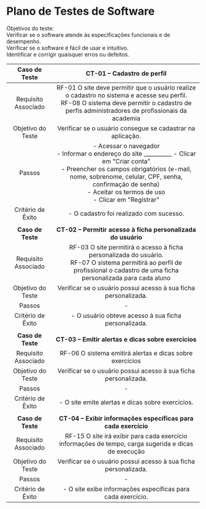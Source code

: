 # Plano de Testes de Software

Objetivos do teste: <br>
Verificar se o software atende às especificações funcionais e de desempenho. <br>
Verificar se o software é fácil de usar e intuitivo. <br>
Identificar e corrigir quaisquer erros ou defeitos.
 
| **Caso de Teste** 	| **CT-01 – Cadastro de perfil** 	|
|:---:	|:---:	|
|	Requisito Associado 	| RF-01	O site deve permitir que o usuário realize o cadastro no sistema e acesse seu perfil.  <br> RF-08	O sistema deve permitir o cadastro de perfis administradores de profissionais da academia |
| Objetivo do Teste 	| Verificar se o usuário consegue se cadastrar na aplicação. |
| Passos 	| - Acessar o navegador <br> - Informar o endereço do site __________ - Clicar em "Criar conta" <br> - Preencher os campos obrigatórios (e-mail, nome, sobrenome, celular, CPF, senha, confirmação de senha) <br> - Aceitar os termos de uso <br> - Clicar em "Registrar" |
|Critério de Êxito | - O cadastro foi realizado com sucesso. |
|  	|  	|
| **Caso de Teste** 	| **CT-02 – Permitir acesso à ficha personalizada do usuário**	|
|Requisito Associado | RF-03	O site permitirá o acesso à ficha personalizada do usuário.  <br> RF-07	O sistema permitirá ao perfil de profissional o cadastro de uma ficha personalizada para cada aluno|
| Objetivo do Teste 	| Verificar se o usuário possui acesso à sua ficha personalizada. |
| Passos 	| -  |
|Critério de Êxito | - O usuário obteve acesso à sua ficha personalizada. |
|  	|  	|
| **Caso de Teste** 	| **CT-03 – Emitir alertas e dicas sobre exercícios**	|
|Requisito Associado | RF-06	O sistema emitirá alertas e dicas sobre exercícios |
| Objetivo do Teste 	| Verificar se o usuário possui acesso à sua ficha personalizada. |
| Passos 	| -  |
|Critério de Êxito | - O site emite alertas e dicas sobre exercícios. |
|  	|  	|
| **Caso de Teste** 	| **CT-04 – Exibir informações específicas para cada exercício**	|
|Requisito Associado | RF-15	O site irá exibir para cada exercício informações de tempo, carga sugerida e dicas de execução |
| Objetivo do Teste 	| Verificar se o usuário possui acesso à sua ficha personalizada. |
| Passos 	| -  |
|Critério de Êxito | - O site exibe informações específicas para cada exercício. |
